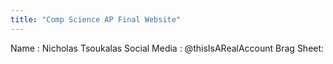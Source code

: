 ```yaml
---
title: "Comp Science AP Final Website"
---
```


Name : Nicholas Tsoukalas
Social Media : @thisIsARealAccount
Brag Sheet:
